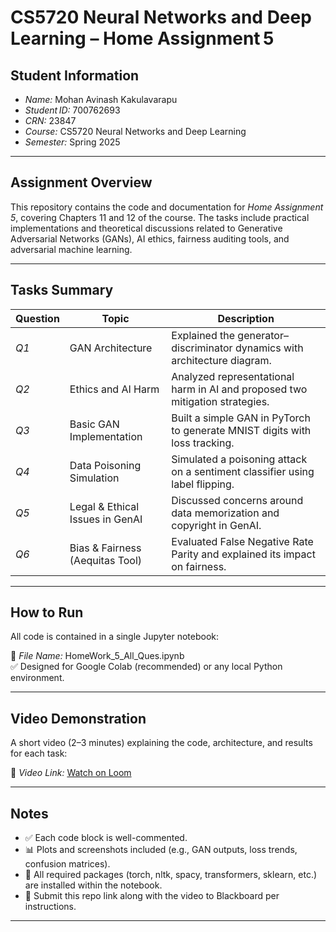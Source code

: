 # CS5720 Neural Networks and Deep Learning – Home Assignment 5

## Student Information

- *Name:* Mohan Avinash Kakulavarapu
- *Student ID:* 700762693
- *CRN:* 23847
- *Course:* CS5720 Neural Networks and Deep Learning
- *Semester:* Spring 2025

---

## Assignment Overview

This repository contains the code and documentation for *Home Assignment 5*, covering Chapters 11 and 12 of the course. The tasks include practical implementations and theoretical discussions related to Generative Adversarial Networks (GANs), AI ethics, fairness auditing tools, and adversarial machine learning.

---

## Tasks Summary

| Question | Topic                           | Description                                                                  |
| -------- | ------------------------------- | ---------------------------------------------------------------------------- |
| *Q1*   | GAN Architecture                | Explained the generator–discriminator dynamics with architecture diagram.    |
| *Q2*   | Ethics and AI Harm              | Analyzed representational harm in AI and proposed two mitigation strategies. |
| *Q3*   | Basic GAN Implementation        | Built a simple GAN in PyTorch to generate MNIST digits with loss tracking.   |
| *Q4*   | Data Poisoning Simulation       | Simulated a poisoning attack on a sentiment classifier using label flipping. |
| *Q5*   | Legal & Ethical Issues in GenAI | Discussed concerns around data memorization and copyright in GenAI.          |
| *Q6*   | Bias & Fairness (Aequitas Tool) | Evaluated False Negative Rate Parity and explained its impact on fairness.   |

---

## How to Run

All code is contained in a single Jupyter notebook:

📁 *File Name:* HomeWork_5_All_Ques.ipynb  
✅ Designed for Google Colab (recommended) or any local Python environment.

---

## Video Demonstration

A short video (2–3 minutes) explaining the code, architecture, and results for each task:

🎥 *Video Link:* [Watch on Loom](https://www.loom.com/share/97d6112a80de432dae887c7b4897e805)

---

## Notes

- ✅ Each code block is well-commented.
- 📊 Plots and screenshots included (e.g., GAN outputs, loss trends, confusion matrices).
- 🧩 All required packages (torch, nltk, spacy, transformers, sklearn, etc.) are installed within the notebook.
- 📁 Submit this repo link along with the video to Blackboard per instructions.

---
